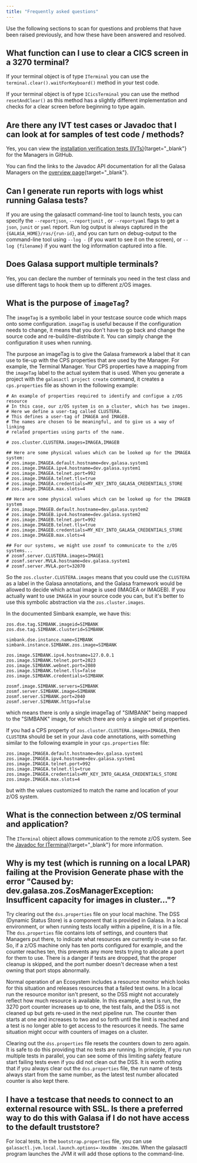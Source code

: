 ```yaml
---
title: "Frequently asked questions"
---
```


Use the following sections to scan for questions and problems that have been raised previously, and how these have been answered and resolved.


## What function can I use to clear a CICS screen in a 3270 terminal?

If your terminal object is of type `ITerminal` you can use the `terminal.clear().waitForKeyboard()` method in your test code. 

If your terminal object is of type `ICicsTerminal` you can use the method `resetAndClear()`  as this method has a slightly different implementation and checks for a clear screen before beginning to type again.


## Are there any IVT test cases or Javadoc that I can look at for samples of test code / methods?

Yes, you can view the [installation verification tests (IVTs)](https://github.com/galasa-dev/managers/tree/main/galasa-managers-parent){target="_blank"} for the Managers in GitHub.

You can find the links to the Javadoc API documentation for all the Galasa Managers on the [overview page](https://javadoc.galasa.dev/){target="_blank"}.


## Can I generate run reports with logs whist running Galasa tests? 

If you are using the galasactl command-line tool to launch tests, you can specify the `--reportjson`, `--reportjunit` , or `--reportyaml` flags to get a `json`, `junit` or `yaml` report. Run log output is always captured in the `{GALASA_HOME}/ras/{run-id}`, and you can turn on debug-output to the command-line tool using `--log -` (if you want to see it on the screen), or `--log {filename}` if you want the log information captured into a file.


## Does Galasa support multiple terminals?

Yes, you can declare the number of terminals you need in the test class and use different tags to hook them up to different z/OS images.


## What is the purpose of `imageTag`?

The `imageTag` is a symbolic label in your testcase source code which maps onto some configuration. `imageTag` is useful because if the configuration needs to change, it means that you don't have to go back and change the source code and re-build/re-distribute it. You can simply change the configuration it uses when running.

The purpose an imageTag is to give the Galasa framework a label that it can use to tie-up with the CPS properties that are used by the Manager. For example, the Terminal Manager. Your CPS properties have a mapping from the `imageTag` label to the actual system that is used. When you generate a project with the `galasactl project create` command, it creates a `cps.properties` file as shown in the following example:

```properties
# An example of properties required to identify and configue a z/OS resource
# In this case, our z/OS system is on a cluster, which has two images.
# Here we define a user-tag called CLUSTERA.
# This defines a user-tag of IMAGEA and IMAGEB.
# The names are chosen to be meaningful, and to give us a way of linking 
# related properties using parts of the name.

# zos.cluster.CLUSTERA.images=IMAGEA,IMAGEB

## Here are some physical values which can be looked up for the IMAGEA system:
# zos.image.IMAGEA.default.hostname=dev.galasa.system1
# zos.image.IMAGEA.ipv4.hostname=dev.galasa.system1
# zos.image.IMAGEA.telnet.port=992
# zos.image.IMAGEA.telnet.tls=true
# zos.image.IMAGEA.credentials=MY_KEY_INTO_GALASA_CREDENTIALS_STORE
# zos.image.IMAGEA.max.slots=4

## Here are some physical values which can be looked up for the IMAGEB system
# zos.image.IMAGEB.default.hostname=dev.galasa.system2
# zos.image.IMAGEB.ipv4.hostname=dev.galasa.system2
# zos.image.IMAGEB.telnet.port=992
# zos.image.IMAGEB.telnet.tls=true
# zos.image.IMAGEB.credentials=MY_KEY_INTO_GALASA_CREDENTIALS_STORE
# zos.image.IMAGEB.max.slots=4

## For our systems, we might use zosmf to communicate to the z/OS systems...
# zosmf.server.CLUSTERA.images=IMAGE1
# zosmf.server.MVLA.hostname=dev.galasa.system1
# zosmf.server.MVLA.port=32070
```

So the `zos.cluster.CLUSTERA.images` means that you could use the `CLUSTERA` as a label in the Galasa annotations, and the Galasa framework would be allowed to decide which actual image is used (IMAGEA or IMAGEB). If you actually want to use `IMAGEA` in your source code you can, but it's better to use this symbolic abstraction via the `zos.cluster.images`.

In the documented Simbank example, we have this:

```properties
zos.dse.tag.SIMBANK.imageid=SIMBANK
zos.dse.tag.SIMBANK.clusterid=SIMBANK

simbank.dse.instance.name=SIMBANK
simbank.instance.SIMBANK.zos.image=SIMBANK

zos.image.SIMBANK.ipv4.hostname=127.0.0.1
zos.image.SIMBANK.telnet.port=2023
zos.image.SIMBANK.webnet.port=2080
zos.image.SIMBANK.telnet.tls=false
zos.image.SIMBANK.credentials=SIMBANK

zosmf.image.SIMBANK.servers=SIMBANK
zosmf.server.SIMBANK.image=SIMBANK
zosmf.server.SIMBANK.port=2040
zosmf.server.SIMBANK.https=false
```

which means there is only a single imageTag of "SIMBANK" being mapped to the "SIMBANK" image, for which there are only a single set of properties.

If you had a CPS property of `zos.cluster.CLUSTERA.images=IMAGEA`, then `CLUSTERA` should be set in your Java code annotations, with something similar to the following example in your `cps.properties` file: 

```properties
zos.image.IMAGEA.default.hostname=dev.galasa.system1
zos.image.IMAGEA.ipv4.hostname=dev.galasa.system1
zos.image.IMAGEA.telnet.port=992
zos.image.IMAGEA.telnet.tls=true
zos.image.IMAGEA.credentials=MY_KEY_INTO_GALASA_CREDENTIALS_STORE
zos.image.IMAGEA.max.slots=4
```

but with the values customized to match the name and location of your z/OS system.


## What is the connection between z/OS terminal and application?

The `ITerminal` object allows communication to the remote z/OS system. See the [Javadoc for ITerminal](https://javadoc.galasa.dev/dev/galasa/zos3270/ITerminal.html){target="_blank"} for more information. 


## Why is my test (which is running on a local LPAR) failing at the Provision Generate phase with the error "Caused by: dev.galasa.zos.ZosManagerException: Insufficent capacity for images in cluster..."?
 
Try clearing out the `dss.properties` file on your local machine. The DSS (Dynamic Status Store) is a component that is provided in Galasa. In a local environment, or when running tests locally within a pipeline, it is in a file. The `dss.properties` file contains lots of settings, and counters that Managers put there, to indicate what resources are currently in-use so far. So, if a z/OS machine only has ten ports configured for example, and the counter reaches ten, this prevents any more tests trying to allocate a port for them to use. There is a danger if tests are dropped, that the proper cleanup is skipped, and the port number doesn't decrease when a test owning that port stops abnormally.

Normal operation of an Ecosystem includes a resource monitor which looks for this situation and releases resources that a failed test owns. In a local run the resource monitor isn't present, so the DSS might not accurately reflect how much resource is available. In this example, a test is run, the 3270 port counter increases up to one, the test fails, and the DSS is not cleaned up but gets re-used in the next pipeline run. The counter then starts at one and increases to two and so forth until the limit is reached and a test is no longer able to get access to the resources it needs. The same situation might occur with counters of images on a cluster.

Clearing out the `dss.properties` file resets the counters down to zero again. It is safe to do this providing that no tests are running. In principle, if you run multiple tests in parallel, you can see some of this limiting safety feature start failing tests even if you did not clean out the DSS. It is worth noting that if you always clear out the `dss.properties` file, the run name of tests always start from the same number, as the latest test number allocated counter is also kept there.


## I have a testcase that needs to connect to an external resource with SSL. Is there a preferred way to do this with Galasa if I do not have access to the default truststore? 

For local tests, in the `bootstrap.properties` file, you can use `galasactl.jvm.local.launch.options=-Xmx80m -Xms20m`.
When the galasactl program launches the JVM it will add those options to the command-line.
